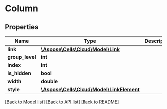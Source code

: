 # Column

## Properties
Name | Type | Description | Notes
------------ | ------------- | ------------- | -------------
**link** | [**\Aspose\Cells\Cloud\Model\Link**](Link.md) |  | [optional] 
**group_level** | **int** |  | [optional] 
**index** | **int** |  | [optional] 
**is_hidden** | **bool** |  | [optional] 
**width** | **double** |  | [optional] 
**style** | [**\Aspose\Cells\Cloud\Model\LinkElement**](LinkElement.md) |  | [optional] 

[[Back to Model list]](../README.md#documentation-for-models) [[Back to API list]](../README.md#documentation-for-api-endpoints) [[Back to README]](../README.md)


